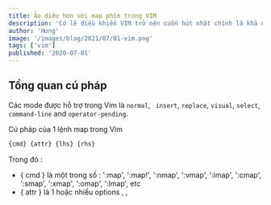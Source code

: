 ```yaml
---
title: Ảo diệu hơn với map phím trong VIM
description: 'Có lẽ điều khiến VIM trở nên cuốn hút nhât chính là khả năng lả lướt trên bàn phím của nó, khiến cho đôi tay của một developer không cần thiết phải rời ra khỏi keyboard. Từ đó luồng suy nghĩ cũng focus hơn bao giờ hết vì bây giờ bạn chỉ cần nghĩ, nghĩ và nghĩ mà thôi. Và tất nhiên để làm điều đó, chúng ta không thể bỏ qua Mapping trong VIM'
author: 'Hưng'
image: '/images/blog/2021/07/01-vim.png'
tags: ['vim']
published: '2020-07-01'
---
```


## Tổng quan cú pháp
Các mode được hỗ trợ trong Vim là `normal`, ` insert`, `replace`, `visual`, `select`, `command-line` and `operator-pending`.

Cú pháp của 1 lệnh map trong Vim

```jsx
{cmd} {attr} {lhs} {rhs}
```

Trong đó : 

- { cmd } là một trong số : ':map', ':map!', ':nmap', ':vmap', ':imap',
       ':cmap', ':smap', ':xmap', ':omap', ':lmap', etc
- { attr } là 1 hoặc nhiều options <buffer>, <silent>, <expr> <script>, <unique> and <special>. Nhiều hơn một attribute có thể được chỉ định trong 1 câu lệnh mapping.
- { lhs } là phía bên trái, tức là 1 hoặc nhiều phím được bạn sử dụng cho phím gán mới của mình
- { rhs } là phía bên phải, tức là dãy phím tắt được thực thi khi nhấn phím được map

Ví dụ :

```js
map <F2> :echo 'Current time is ' . strftime('%c')<CR>
map! <F3> <C-R>=strftime('%c')<CR>
nnoremap <silent> <F2> :lchdir %:p:h<CR>:pwd<CR>
```

## 3 chế độ map

- n...map : map ở normal
- i...map: map ở insert
- v...map: map ở visual
- ...
- ...map: không phân biệt map ở mode nào

## Phím Leader và Silent map
```js
nnoremap <silent> <leader>b :FloatermToggle<CR>
```
`leader` là một phím đặc biệt trong VIM. Nó là phím đi kèm với rất rất nhiều các chức năng. Mặc định phím này chính là phím `/` trên bàn phím. Nhưng ta có thể gán lại cho nó nếu muốn. Như mình thì mình gán lại phím `leader` thành phím `space`
```js
let mapleader=" "
```
Còn `<silent>` tức là 'im lặng', thông thường khi ấn tổ hợp kia, 1 câu lệnh `:FloatermToggle` sẽ được in ở góc màn hình. Nếu ta không thích thì thêm `<silent>` vào, lúc này câu lệnh đó sẽ không được in nữa.
`<CR>` mình sẽ giải thích ở dưới.

## Map recusive ( ...map ) và no-recusive ( ...noremap )
- Map đệ quy ví dụ như 
```js
nmap f gg
nmap s f
```
`gg` là lệnh goto đến dòng đầu tiên của file. Khi map như kia tức là ở mode normal nếu ấn `f` thì sẽ nhảy đến dòng đầu tiên của file như gg. Bên dưới lại gán 1 lần nữa sang cho `f`. Tức là có đệ quy. Ấn `s` sẽ thành gọi đến `f`, `f` lại gọi đến `gg`. Hiểu như là bắc cầu vậy.

- Map không đệ quy 

```js
nmap f gg
nnoremap s f
```

Vậy thì khi dùng `nnoremap` thì sẽ không có đệ quy nữa, hiểu nôm na là không có bắc cầu nữa. Tức là lúc này ấn `s` thì sẽ gọi đến `f` như trên, nhưng mà `f` lúc này không có đệ quy, nên nó không gọi đến `gg` nữa.

## Các phím chức năng

Ví dụ 
```js
nnoremap <C-t> :NERDTreeToggle<CR>
```

Giải thích

- `C` là phím chức năng, đại diện cho phím Control. 
- Dấu `-` tức là đại diện cho tổ hợp phím. Tổ hợp phím là các phím được nhấn và giữ cùng lúc nhé ( nhắc lại là cùng lúc chứ không phải liên tiếp ). Ví dụ như kia thì sẽ là ấn `Control + t` để đóng mở NerdTree trong VIM.
- `<CR>` là viết tắt của Carriage Return, hiểu nôm na là ấn Enter sau khi ấn tổ hợp phím. Nó tương ứng với lệnh `<Return>` hoặc `<Enter>`. Vì sao lại thế, vì bạn thấy là tổ hợp kia được gán cho **lệnh** `:NERDTreeToggle`, mà đã là lệnh thì ấn xong ta cần VIM ấn hộ mình luôn nút Enter chứ. Một trường hợp quen thuộc khác như 
```js
nnoremap <C-s> :wq<CR>
```
Bình thường muốn save và quit file mình ấn vào mode lệnh rồi gõ :wq rồi ấn Enter đúng không ? Thì giờ gán nó thành `Control + s` thì nó mới chỉ hiểu là `:wq` thôi, cần phải ấn `Enter` nữa chứ. Đó là lý do vì sao có `<CR>` ở cuối. Còn nếu gán bình thường như `nmap f gg` thì không cần `Enter`.
Ngoài ra còn có 1 số phím chức năng khác :

- `M` là phím Alt
- `S` là phím Shift
